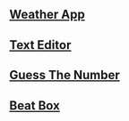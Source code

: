 ## [Weather App](https://hqmear24izv3c98k3rsmgq-on.drv.tw/JavaScript%20host/Weather-App/)

## [Text Editor](https://hqmear24izv3c98k3rsmgq-on.drv.tw/JavaScript%20host/TextEditor/)

## [Guess The Number](https://hqmear24izv3c98k3rsmgq-on.drv.tw/JavaScript%20host/Guess-The-Number/)

## [Beat Box](https://hqmear24izv3c98k3rsmgq-on.drv.tw/JavaScript%20host/Beat%20Box/)
